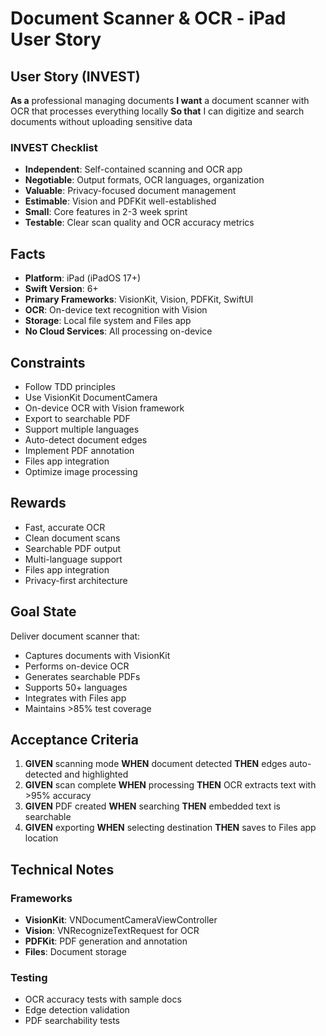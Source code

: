 # Document Scanner & OCR - iPad User Story

## User Story (INVEST)

**As a** professional managing documents
**I want** a document scanner with OCR that processes everything locally
**So that** I can digitize and search documents without uploading sensitive data

### INVEST Checklist
- **Independent**: Self-contained scanning and OCR app
- **Negotiable**: Output formats, OCR languages, organization
- **Valuable**: Privacy-focused document management
- **Estimable**: Vision and PDFKit well-established
- **Small**: Core features in 2-3 week sprint
- **Testable**: Clear scan quality and OCR accuracy metrics

## Facts

- **Platform**: iPad (iPadOS 17+)
- **Swift Version**: 6+
- **Primary Frameworks**: VisionKit, Vision, PDFKit, SwiftUI
- **OCR**: On-device text recognition with Vision
- **Storage**: Local file system and Files app
- **No Cloud Services**: All processing on-device

## Constraints

- Follow TDD principles
- Use VisionKit DocumentCamera
- On-device OCR with Vision framework
- Export to searchable PDF
- Support multiple languages
- Auto-detect document edges
- Implement PDF annotation
- Files app integration
- Optimize image processing

## Rewards

- Fast, accurate OCR
- Clean document scans
- Searchable PDF output
- Multi-language support
- Files app integration
- Privacy-first architecture

## Goal State

Deliver document scanner that:
- Captures documents with VisionKit
- Performs on-device OCR
- Generates searchable PDFs
- Supports 50+ languages
- Integrates with Files app
- Maintains >85% test coverage

## Acceptance Criteria

1. **GIVEN** scanning mode **WHEN** document detected **THEN** edges auto-detected and highlighted
2. **GIVEN** scan complete **WHEN** processing **THEN** OCR extracts text with >95% accuracy
3. **GIVEN** PDF created **WHEN** searching **THEN** embedded text is searchable
4. **GIVEN** exporting **WHEN** selecting destination **THEN** saves to Files app location

## Technical Notes

### Frameworks
- **VisionKit**: VNDocumentCameraViewController
- **Vision**: VNRecognizeTextRequest for OCR
- **PDFKit**: PDF generation and annotation
- **Files**: Document storage

### Testing
- OCR accuracy tests with sample docs
- Edge detection validation
- PDF searchability tests
